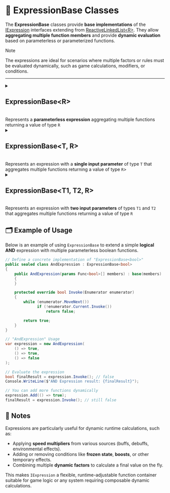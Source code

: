 # 🧩 ExpressionBase Classes

The **ExpressionBase** classes provide **base implementations** of the [IExpression](IExpression.md) interfaces extending from [ReactiveLinkedList&lt;R&gt;](../Collections/ReactiveLinkedList.md). They allow **aggregating multiple function members** and provide **dynamic evaluation** based on parameterless or parameterized functions.

> [!NOTE] 
> The expressions are ideal for scenarios where multiple factors or rules must be evaluated dynamically, such as game calculations, modifiers, or conditions.

---

<details>
  <summary>
    <h2>ExpressionBase&lt;R&gt;</h2>
    <br> Represents a <b>parameterless expression</b> aggregating multiple functions returning a value of type <code>R</code>
  </summary>

<br>

```csharp
public abstract class ExpressionBase<R> : ReactiveLinkedList<Func<R>>, IExpression<R>
```
- **Type parameter**: `R` — The return type of the expression.

### Constructors

#### `ExpressionBase(int capacity)`
```csharp
public ExpressionBase(int capacity)
```
- **Description:** Initializes a new empty expression with the specified capacity.
- **Parameter:** `capacity` — initial capacity of the underlying list. Default value is `4`.

#### `ExpressionBase(params Func<R>[] members)`
```csharp
public ExpressionBase(params Func<R>[] members)
```
- **Description:** Initializes a new expression containing the specified function members.
- **Parameter:** `members` — array of function delegates to add to the expression.
- **Throws:** `ArgumentNullException` if `members` is null.

#### `ExpressionBase(IEnumerable<Func<R>> members)`
```csharp
public ExpressionBase(IEnumerable<Func<R>> members)
```
- **Description:** Initializes a new expression containing function members from the provided enumerable.
- **Parameter:** `members` — enumerable of function delegates to add to the expression.
- **Throws:** `ArgumentNullException` if `members` is null.

### Events

#### `OnStateChanged`
```csharp
public event StateChangedHandler OnStateChanged;
```
- **Description:** Occurs when the state of the expression changes (e.g., when items are added, removed, or the list is cleared).

#### `OnItemChanged`
```csharp
public event ChangeItemHandler<Func<R>> OnItemChanged;
```
- **Description:** Occurs when an existing function delegate in the expression is replaced or modified.

#### `OnItemInserted`
```csharp
public event InsertItemHandler<Func<R>> OnItemInserted;
```
- **Description:** Occurs when a new function delegate is inserted into the expression at a specific position.

#### `OnItemDeleted`
```csharp
public event DeleteItemHandler<Func<R>> OnItemDeleted;
```
- **Description:** Occurs when a function delegate is removed from the expression.

### Properties

#### `Value`
```csharp
public R Value { get; }
```
- **Description:** Evaluates all functions and returns the aggregated result.
- **Returns:** `R` — The evaluated result of the expression.

#### `Count`
```csharp
public int Count { get; }
```
- **Description:** Gets the number of functions in the expression.
- **Returns:** `int` — The number of function members.

#### `IsReadOnly`
```csharp
public bool IsReadOnly { get; }
```
- **Description:** Indicates whether the list of functions can be modified.
- **Returns:** `false`.

### Indexers
#### `this[int index]`
```csharp
public Func<R> this[int index] { get; set; }
```
- **Description:** Indexer to access a function at a specific position.
- **Parameter:** `index` — The position of the function.
- **Returns:** `Func<R>` — The function at the given index.

### Methods
#### `Invoke()`
```csharp
public R Invoke()
```
- **Description:** Evaluates all function members of the expression and returns the aggregated result.
- **Returns:** `R` — The evaluated result of the expression.

#### `Invoke(Enumerator enumerator)`
```csharp
protected abstract R Invoke(Enumerator enumerator)
```
- **Description:** Abstract template method. Derived classes define how the parameterless functions are aggregated and evaluated.
- **Parameter:** `enumerator` — Enumerator over the function members.
- Returns: `R` — The aggregated result of the expression.

#### `Add(Func<R> item)`
```csharp
public void Add(Func<R> item)
```
- **Description:** Adds a function to the expression.
- **Parameter:** `item` — The function to add.

#### `AddRange(IEnumerable<Func<R>> items)`
```csharp
public void AddRange(IEnumerable<Func<R>> items)
```
- **Description:** Adds multiple functions to the expression at once.
- **Parameter:** `items` — An enumerable collection of `Func<R>` delegates to add.
- **Throws:** `ArgumentNullException` if `items` is `null`.

#### `Clear()`
```csharp
public void Clear()
```
- **Description:** Removes all functions from the expression.

#### `Contains(Func<R> item)`
```csharp
public bool Contains(Func<R> item)
```
- **Description:** Checks if the specified function exists in the expression.
- **Parameter:** `item` — The function to check.
- **Returns:** `bool` — `true` if the function exists, otherwise `false`.

#### `CopyTo(Func<R>[] array, int arrayIndex)`
```csharp
public void CopyTo(Func<R>[] array, int arrayIndex)
```
- **Description:** Copies all functions in the expression to the specified array starting at the given index.
- **Parameters:**
    - `array` — The destination array.
    - `arrayIndex` — The starting index in the array.

#### `IndexOf(Func<R> item)`
```csharp
public int IndexOf(Func<R> item)
```
- **Description:** Returns the index of the specified function in the expression.
- **Parameter:** `item` — The function to locate.
- **Returns:** `int` — The index of the function, or `-1` if not found.

#### `Insert(int index, Func<R> item)`
```csharp
public void Insert(int index, Func<R> item)
```
- **Description:** Inserts a function at the specified index.
- **Parameters:**
    - `index` — The position at which to insert.
    - `item` — The function to insert.

#### `Remove(Func<R> item)`
```csharp
public bool Remove(Func<R> item)
```
- **Description:** Removes the specified function from the expression.
- **Parameter:** `item` — The function to remove.
- **Returns:** `bool` — `true` if removed successfully, otherwise `false`.

#### `RemoveAt(int index)`
```csharp
public void RemoveAt(int index)
```
- **Description:** Removes the function at the specified index.
- **Parameter:** `index` — The position of the function to remove.

#### `GetEnumerator()`
```csharp
public IEnumerator<Func<R>> GetEnumerator()
```
- **Description:** Returns an enumerator for iterating over all function members in the expression.
- **Returns:** `IEnumerator<Func<R>>` — Enumerator over the functions.

#### `Dispose()`
```csharp
public void Dispose()
```
- **Description:** Releases all resources used by the expression and clears its content. Also unsubscribes all event handlers.
- **Effects:**
  - Clears the function list.
  - Sets `OnItemChanged`, `OnItemInserted`, `OnItemDeleted`, and `OnStateChanged` to `null`.

---
</details>

<details>
  <summary>
    <h2>ExpressionBase&lt;T, R&gt;</h2>
    <br>Represents an expression with a <b>single input parameter</b> of type <code>T</code> that aggregates multiple functions returning a value of type <code>R</code>>
  </summary>

<br>

```csharp
public abstract class ExpressionBase<T, R> : ReactiveLinkedList<Func<T, R>>, IExpression<T, R>
```
- **Type Parameters:**
  - `T` - The input parameter type of the functions.
  - `R` - The return type of the expression.

### Constructors

#### `ExpressionBase(int capacity)`
```csharp
protected ExpressionBase(int capacity)
```
- **Description:** Initializes an empty expression with the given capacity.
- **Parameter:** `capacity` — Initial capacity for the internal function list. Default value is `4`.

#### `ExpressionBase(params Func<T, R>[] members)`
```csharp
protected ExpressionBase(params Func<T, R>[] members)
```
- **Description:** Initializes the expression with an array of function members.
- **Parameter:** `members` — Array of functions to include in the expression.

#### `ExpressionBase(IEnumerable<Func<T, R>> members)`
```csharp
protected ExpressionBase(IEnumerable<Func<T, R>> members)
```
- **Description:** Initializes the expression with an enumerable of function members.
- **Parameter:** `members` — Enumerable collection of functions.

### Events
#### `OnStateChanged`
```csharp
public event StateChangedHandler OnStateChanged;
```
- **Description:** Occurs when the state of the expression changes (e.g., when items are added, removed, or the list is cleared).

#### `OnItemChanged`
```csharp
public event ChangeItemHandler<Func<T, R>> OnItemChanged;
```
- **Description:** Occurs when an existing function delegate in the expression is replaced or modified.

#### `OnItemInserted`
```csharp
public event InsertItemHandler<Func<T, R>> OnItemInserted;
```
- **Description:** Occurs when a new function delegate is inserted into the expression at a specific position.

#### `OnItemDeleted`
```csharp
public event DeleteItemHandler<Func<T, R>> OnItemDeleted;
```
- **Description:** Occurs when a function delegate is removed from the expression.

### Properties

#### `Count`
```csharp
public int Count { get; }
```
- **Description:** Gets the number of functions in the expression.
- **Returns:** `int` — The number of function members.

#### `IsReadOnly`
```csharp
public bool IsReadOnly { get; }
```
- **Description:** Indicates whether the list of functions can be modified.
- **Returns:** `false`.

### Indexers
#### `this[int index]`
```csharp
public Func<T, R> this[int index] { get; set; }
```
- **Description:** Indexer to access a function at a specific position.
- **Parameter:** `index` — The position of the function.
- **Returns:** `Func<T, R>` — The function at the given index.

### Methods

#### `Invoke(T arg)`
```csharp
public R Invoke(T arg)
```
- **Description:** Evaluates all functions using the provided argument and returns the aggregated result.
- **Parameter:** `arg` — The input argument for the functions.
- **Returns:** `R` — The aggregated result.

#### `Invoke(Enumerator enumerator, T arg)`
```csharp
protected abstract R Invoke(Enumerator enumerator, T arg)
```
- **Description:** Abstract template method. Derived classes define how the functions are aggregated.
- **Parameters:**
    - `enumerator` — Enumerator over the function members.
    - `arg` — The input argument of type `T`.
- **Returns:** `R` — The aggregated result.

#### `Add(Func<T, R> item)`
```csharp
public void Add(Func<T, R> item)
```
- **Description:** Adds a function to the expression.
- **Parameter:** `item` — The function to add.

#### `AddRange(IEnumerable<Func<T, R>> items)`
```csharp
public void AddRange(IEnumerable<Func<T, R>> items)
```
- **Description:** Adds multiple functions to the expression at once.
- **Parameter:** `items` — An enumerable collection of `Func<T, R>` delegates to add.
- **Throws:** `ArgumentNullException` if `items` is `null`.

#### `Clear()`
```csharp
public void Clear()
```
- **Description:** Removes all functions from the expression.

#### `Contains(Func<T, R> item)`
```csharp
public bool Contains(Func<T, R> item)
```
- **Description:** Checks if the function exists in the expression.
- **Returns:** `bool` — `true` if the function is present.

#### `CopyTo(Func<T, R>[] array, int arrayIndex)`
```csharp
public void CopyTo(Func<T, R>[] array, int arrayIndex)
```
- **Description:** Copies the functions to an array.
- **Parameters:**
    - `array` — Destination array.
    - `arrayIndex` — Starting index in the array.

#### `IndexOf(Func<T, R> item)`
```csharp
public int IndexOf(Func<T, R> item)
```
- **Description:** Gets the index of a function.
- **Returns:** `int` — The index of the function, or -1 if not found.

#### `Insert(int index, Func<T, R> item)`
```csharp
public void Insert(int index, Func<T, R> item)
```
- **Description:** Inserts a function at a specific index.
- **Parameters:**
    - `index` — Position at which to insert.
    - `item` — Function to insert.

#### `Remove(Func<T, R> item)`
```csharp
public bool Remove(Func<T, R> item)
```
- **Description:** Removes the specified function.
- **Returns:** `bool` — `true` if the function was successfully removed.

#### `RemoveAt(int index)`
```csharp
public void RemoveAt(int index)
```
- **Description:** Removes the function at a specific index.
- **Parameter:** `index` — Position of the function to remove.

#### `GetEnumerator()`
```csharp
public IEnumerator<Func<T, R>> GetEnumerator()
```
- **Description:** Returns an enumerator for iterating the functions.
- **Returns:** `IEnumerator<Func<T, R>>` — Enumerator for the function members.

#### `Dispose()`
```csharp
public void Dispose()
```
- **Description:** Releases all resources used by the expression and clears its content.  
  Also unsubscribes all event handlers.
- **Effects:**
  - Clears the function list.
  - Sets `OnItemChanged`, `OnItemInserted`, `OnItemDeleted`, and `OnStateChanged` to `null`.

---
</details>

<details>
  <summary>
    <h2>ExpressionBase&lt;T1, T2, R&gt;</h2>
    <br>Represents an expression with <b>two input parameters</b> of types <code>T1</code> and <code>T2</code> that aggregates multiple functions returning a value of type <code>R</code>
  </summary>

<br>

```csharp
public abstract class ExpressionBase<T1, T2, R> : ReactiveLinkedList<Func<T1, T2, R>>, IExpression<T1, T2, R>
```
- **Type Parameters:**
  - `T1` — The first input parameter type.
  - `T2` — The second input parameter type.
  - `R` — The return type of the expression.

### Constructors

#### `ExpressionBase(int capacity)`
```csharp
protected ExpressionBase(int capacity)
```
- **Description:** Initializes an empty expression with the given capacity.
- **Parameter:** `capacity` — Initial capacity for the internal function list. Default value is `4`.

#### `ExpressionBase(params Func<T1, T2, R>[] members)`
```csharp
protected ExpressionBase(params Func<T1, T2, R>[] members)
```
- **Description:** Initializes the expression with an array of function members.
- **Parameter:** `members` — Array of functions to include in the expression.

#### `ExpressionBase(IEnumerable<Func<T1, T2, R>> members)`
```csharp
protected ExpressionBase(IEnumerable<Func<T1, T2, R>> members)
```
- **Description:** Initializes the expression with an enumerable of function members.
- **Parameter:** `members` — Enumerable collection of functions.

### Events
#### `OnStateChanged`
```csharp
public event StateChangedHandler OnStateChanged;
```
- **Description:** Occurs when the state of the expression changes (e.g., when items are added, removed, or the list is cleared).

#### `OnItemChanged`
```csharp
public event ChangeItemHandler<Func<T1, T2, R>> OnItemChanged;
```
- **Description:** Occurs when an existing function delegate in the expression is replaced or modified.

#### `OnItemInserted`
```csharp
public event InsertItemHandler<Func<T1, T2, R>> OnItemInserted;
```
- **Description:** Occurs when a new function delegate is inserted into the expression at a specific position.

#### `OnItemDeleted`
```csharp
public event DeleteItemHandler<Func<T1, T2, R>> OnItemDeleted;
```
- **Description:** Occurs when a function delegate is removed from the expression.

### Properties
#### `Count`
```csharp
public int Count { get; }
```
- **Description:** Gets the number of functions in the expression.
- **Returns:** `int` — The number of function members.

#### `IsReadOnly`
```csharp
public bool IsReadOnly { get; }
```
- **Description:** Indicates whether the list of functions can be modified.
- **Returns:** `false`.

### Indexer
#### `this[int index]`
```csharp
public Func<T1, T2, R> this[int index] { get; set; }
```
- **Description:** Indexer to access a function at a specific position.
- **Parameter:** `index` — The position of the function.
- **Returns:** `Func<T1, T2, R>` — The function at the given index.

### Methods
#### `Invoke(T1 arg1, T2 arg2)`
```csharp
public R Invoke(T1 arg1, T2 arg2)
```
- **Description:** Evaluates all functions using the provided arguments and returns the aggregated result.
- **Parameters:**
    - `arg1` — The first input argument of type `T1`.
    - `arg2` — The second input argument of type `T2`.
- **Returns:** `R` — The aggregated result.

#### `Invoke(Enumerator enumerator, T1 arg1, T2 arg2)`
```csharp
protected abstract R Invoke(Enumerator enumerator, T1 arg1, T2 arg2)
```
- **Description:** Abstract template method. Derived classes define how the functions are aggregated.
- **Parameters:**
    - `enumerator` — Enumerator over the function members.
    - `arg1` — The first input argument.
    - `arg2` — The second input argument.
- **Returns:** `R` — The aggregated result.

#### `Add(Func<T1, T2, R> item)`
```csharp
public void Add(Func<T1, T2, R> item)
```
- **Description:** Adds a function to the expression.
- **Parameter:** `item` — The function to add.

#### `AddRange(IEnumerable<Func<T1, T2, R>> items)`
```csharp
public void AddRange(IEnumerable<Func<T1, T2, R>> items)
```
- **Description:** Adds multiple functions to the expression at once.
- **Parameter:** `items` — An enumerable collection of `Func<T1, T2, R>` delegates to add.
- **Throws:** `ArgumentNullException` if `items` is `null`.

#### `Clear()`
```csharp
public void Clear()
```
- **Description:** Removes all functions from the expression.

#### `Contains(Func<T1, T2, R> item)`
```csharp
public bool Contains(Func<T1, T2, R> item)
```
- **Description:** Checks if the function exists in the expression.
- **Returns:** `bool` — `true` if the function is present.

#### `CopyTo(Func<T1, T2, R>[] array, int arrayIndex)`
```csharp
public void CopyTo(Func<T1, T2, R>[] array, int arrayIndex)
```
- **Description:** Copies the functions to an array.
- **Parameters:**
    - `array` — Destination array.
    - `arrayIndex` — Starting index in the array.

#### `IndexOf(Func<T1, T2, R> item)`
```csharp
public int IndexOf(Func<T1, T2, R> item)
```
- **Description:** Gets the index of a function.
- **Returns:** `int` — The index of the function, or -1 if not found.

#### `Insert(int index, Func<T1, T2, R> item)`
```csharp
public void Insert(int index, Func<T1, T2, R> item)
```
- **Description:** Inserts a function at a specific index.
- **Parameters:**
    - `index` — Position at which to insert.
    - `item` — Function to insert.

#### `Remove(Func<T1, T2, R> item)`
```csharp
public bool Remove(Func<T1, T2, R> item)
```
- **Description:** Removes the specified function.
- **Returns:** `bool` — `true` if the function was successfully removed.

#### `RemoveAt(int index)`
```csharp
public void RemoveAt(int index)
```
- **Description:** Removes the function at a specific index.
- **Parameter:** `index` — Position of the function to remove.

#### `GetEnumerator()`
```csharp
public IEnumerator<Func<T1, T2, R>> GetEnumerator()
```
- **Description:** Returns an enumerator for iterating the functions.
- **Returns:** `IEnumerator<Func<T1, T2, R>>` — Enumerator for the function members.

#### `Dispose()`
```csharp
public void Dispose()
```
- **Description:** Releases all resources used by the expression and clears its content.  
  Also unsubscribes all event handlers.
- **Effects:**
  - Clears the function list.
  - Sets `OnItemChanged`, `OnItemInserted`, `OnItemDeleted`, and `OnStateChanged` to `null`.
----
</details>

## 🗂 Example of Usage
Below is an example of using `ExpressionBase` to extend a simple **logical AND** expression with multiple parameterless boolean functions.

```csharp
// Define a concrete implementation of "ExpressionBase<bool>"
public sealed class AndExpression : ExpressionBase<bool>
{
    public AndExpression(params Func<bool>[] members) : base(members) 
    {
    }

    protected override bool Invoke(Enumerator enumerator)
    {
        while (enumerator.MoveNext())
              if (!enumerator.Current.Invoke())
                  return false;

        return true;
    }
}

```
```csharp
// "AndExpression" Usage
var expression = new AndExpression(
    () => true,
    () => true,
    () => false
);

// Evaluate the expression
bool finalResult = expression.Invoke(); // false
Console.WriteLine($"AND Expression result: {finalResult}");

// You can add more functions dynamically
expression.Add(() => true);
finalResult = expression.Invoke(); // still false
```

## 📝 Notes

Expressions are particularly useful for dynamic runtime calculations, such as:

- Applying **speed multipliers** from various sources (buffs, debuffs, environmental effects).
- Adding or removing conditions like **frozen state**, **boosts**, or other temporary effects.
- Combining multiple **dynamic factors** to calculate a final value on the fly.

This makes `IExpression` a flexible, runtime-adjustable function container suitable for game logic or any system
requiring composable dynamic calculations.